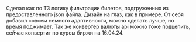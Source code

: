 Сделал как по ТЗ логику фильтрации билетов, подгруженных из предоставленного json файла. 
Дизайн на глаз, как в примере. 
От себя добавил совсем немного адаптивности, можно сделать лучше, но время поджимает. 
Так же конвертер валюты api можно тоже подцепить, сейчас конвертит по курсы биржи на 16.04.24.
